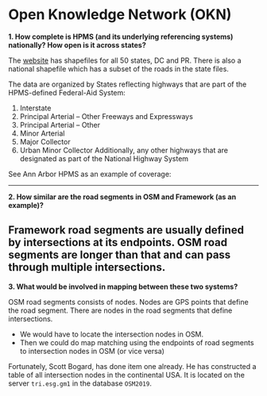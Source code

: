 # Open Knowledge Network (OKN)
**1. How complete is HPMS (and its underlying referencing systems) nationally? How open is it across states?**

The [website](https://www.fhwa.dot.gov/policyinformation/hpms/shapefiles.cfm) has shapefiles for all 50 states, DC and PR. There is also a national shapefile which has a subset of the roads in the state files.

The data are organized by States reflecting highways that are part of the HPMS-defined Federal-Aid System:
1. Interstate
2. Principal Arterial – Other Freeways and Expressways
3. Principal Arterial – Other
4. Minor Arterial
5. Major Collector
6. Urban Minor Collector
Additionally, any other highways that are designated as part of the National Highway System

See Ann Arbor HPMS as an example of coverage:

---
**2. How similar are the road segments in OSM and Framework (as an example)?**

Framework road segments are usually defined by intersections at its endpoints. OSM road segments are longer than that and can pass through multiple intersections.
---
**3. What would be involved in mapping between these two systems?**

OSM road segments consists of nodes. Nodes are GPS points that define the road segment. There are nodes in the road segments that define intersections. 
- We would have to locate the intersection nodes in OSM. 
- Then we could do map matching using the endpoints of road segments to intersection nodes in OSM (or vice versa)

Fortunately, Scott Bogard, has done item one already. He has constructed a table of all intersection nodes in the continental USA. It is located on the server `tri.esg.gm1` in the database `OSM2019`.
